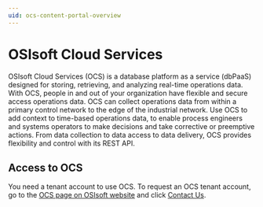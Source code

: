 ```yaml
---
uid: ocs-content-portal-overview
---
```


# OSIsoft Cloud Services

OSIsoft Cloud Services (OCS) is a database platform as a service (dbPaaS) designed for storing, retrieving, and analyzing real-time operations data. With OCS, people in and out of your organization have flexible and secure access operations data. OCS can collect operations data from within a primary control network to the edge of the industrial network. Use OCS to add context to time-based operations data, to enable process engineers and systems operators to make decisions and take corrective or preemptive actions. From data collection to data access to data delivery, OCS provides flexibility and control with its REST API. 

## Access to OCS

You need a tenant account to use OCS. 
To request an OCS tenant account, go to the [OCS page on OSIsoft website](https://www.osisoft.com/pi-system/pi-cloud/osisoft-cloud-services) and click [Contact Us](https://www.osisoft.com/contact).
